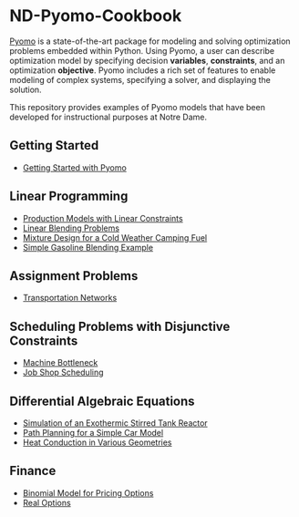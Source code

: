 # ND-Pyomo-Cookbook

[Pyomo](http://www.pyomo.org/) is a state-of-the-art package for modeling and solving optimization problems embedded within Python. Using Pyomo, a user can describe optimization model by specifying decision **variables**, **constraints**, and an optimization **objective**. Pyomo includes a rich set of features to enable modeling of complex systems, specifying a solver, and displaying the solution.

This repository provides examples of Pyomo models that have been developed for instructional purposes at Notre Dame.


## Getting Started

* [Getting Started with Pyomo](notebooks/intro/Getting_Started_with_Pyomo.ipynb)

## Linear Programming

* [Production Models with Linear Constraints](notebooks/lp/Production_Models_with_Linear_Constraints.ipynb)
* [Linear Blending Problems](notebooks/lp/Linear_Blending_Problem.ipynb)
* [Mixture Design for a Cold Weather Camping Fuel](notebooks/lp/Mixture_Design_Cold_Weather_Fuel.ipynb)
* [Simple Gasoline Blending Example](notebooks/lp/Gasoline_Blending.ipynb)

## Assignment Problems

* [Transportation Networks](notebooks/lp/Transportation_Networks.ipynb)

## Scheduling Problems with Disjunctive Constraints

* [Machine Bottleneck](notebooks/scheduling/Machine_Bottleneck.ipynb)
* [Job Shop Scheduling](notebooks/scheduling/Job_Shop_Scheduling.ipynb)


## Differential Algebraic Equations

* [Simulation of an Exothermic Stirred Tank Reactor](notebooks/dae/Exothermic_CSTR.ipynb)
* [Path Planning for a Simple Car Model](notebooks/dae/Path_Planning_for_a_Simple_Car.ipynb)
* [Heat Conduction in Various Geometries](notebooks/pde/Heat_Conduction_in_Various_Geometries.ipynb)

## Finance

* [Binomial Model for Pricing Options](notebooks/finance/Binomial_Model_for_Pricing_Options.ipynb)
* [Real Options](notebooks/finance/Real_Options.ipynb)

